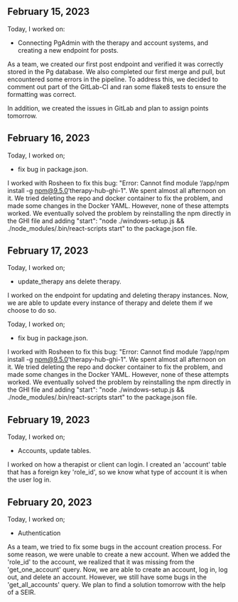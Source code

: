 ## February 15, 2023

Today, I worked on:

* Connecting PgAdmin with the therapy and account systems, and creating a new endpoint for posts.


As a team, we created our first post endpoint and verified it was correctly stored in the Pg database. We also completed our first merge and pull, but encountered some errors in the pipeline. To address this, we decided to comment out part of the GitLab-CI and ran some flake8 tests to ensure the formatting was correct.

In addition, we created the issues in GitLab and plan to assign points tomorrow.

## February 16, 2023

Today, I worked on;

* fix bug in package.json.

I worked with Rosheen to fix this bug: "Error: Cannot find module ‘/app/npm install -g npm@9.5.0’therapy-hub-ghi-1". We spent almost all afternoon on it. We tried deleting the repo and docker container to fix the problem, and made some changes in the Docker YAML. However, none of these attempts worked. We eventually solved the problem by reinstalling the npm directly in the GHI file and adding "start": "node ./windows-setup.js && ./node_modules/.bin/react-scripts start" to the package.json file.

## February 17, 2023

Today, I worked on;

* update_therapy ans delete therapy.

I worked on the endpoint for updating and deleting therapy instances. Now, we are able to update every instance of therapy and delete them if we choose to do so.

Today, I worked on;

* fix bug in package.json.

I worked with Rosheen to fix this bug: "Error: Cannot find module ‘/app/npm install -g npm@9.5.0’therapy-hub-ghi-1". We spent almost all afternoon on it. We tried deleting the repo and docker container to fix the problem, and made some changes in the Docker YAML. However, none of these attempts worked. We eventually solved the problem by reinstalling the npm directly in the GHI file and adding "start": "node ./windows-setup.js && ./node_modules/.bin/react-scripts start" to the package.json file.

## February 19, 2023

Today, I worked on;

* Accounts, update tables.

I worked on how a therapist or client can login. I created an 'account' table that has a foreign key 'role_id', so we know what type of account it is when the user log in. 


## February 20, 2023

Today, I worked on;

* Authentication

As a team, we tried to fix some bugs in the account creation process. For some reason, we were unable to create a new account. When we added the 'role_id' to the account, we realized that it was missing from the 'get_one_account' query. Now, we are able to create an account, log in, log out, and delete an account. However, we still have some bugs in the 'get_all_accounts' query. We plan to find a solution tomorrow with the help of a SEIR.
 

